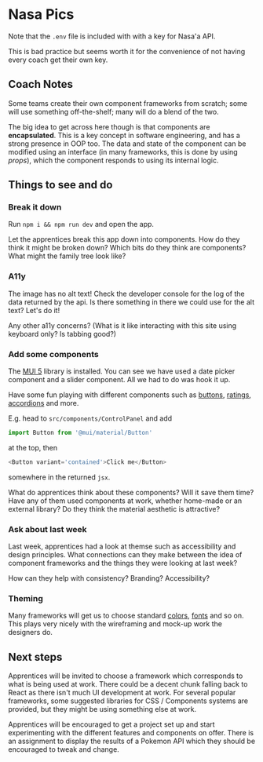 # Nasa Pics

Note that the `.env` file is included with with a key for Nasa'a API.

This is bad practice but seems worth it for the convenience of not having every
coach get their own key.

## Coach Notes

Some teams create their own component frameworks from scratch; some will use
something off-the-shelf; many will do a blend of the two.

The big idea to get across here though is that components are **encapsulated**.
This is a key concept in software engineering, and has a strong presence in OOP
too. The data and state of the component can be modified using an interface (in
many frameworks, this is done by using _props_), which the component responds to
using its internal logic.

## Things to see and do

### Break it down

Run `npm i && npm run dev` and open the app.

Let the apprentices break this app down into components. How do they think it
might be broken down? Which bits do they think are components? What might the
family tree look like?

### A11y

The image has no alt text! Check the developer console for the log of the data
returned by the api. Is there something in there we could use for the alt text?
Let's do it!

Any other a11y concerns? (What is it like interacting with this site using
keyboard only? Is tabbing good?)

### Add some components

The [MUI 5](https://mui.com/material-ui/) library is installed. You can see we
have used a date picker component and a slider component. All we had to do was
hook it up.

Have some fun playing with different components such as
[buttons](https://mui.com/material-ui/react-button/),
[ratings](https://mui.com/material-ui/react-rating/),
[accordions](https://mui.com/material-ui/react-accordion/) and more.

E.g. head to `src/components/ControlPanel` and add

```js
import Button from '@mui/material/Button'
```

at the top, then

```js
<Button variant='contained'>Click me</Button>
```

somewhere in the returned `jsx`.

What do apprentices think about these components? Will it save them time? Have
any of them used components at work, whether home-made or an external library?
Do they think the material aesthetic is attractive?

### Ask about last week

Last week, apprentices had a look at themse such as accessibility and design
principles. What connections can they make between the idea of component
frameworks and the things they were looking at last week?

How can they help with consistency? Branding? Accessibility?

### Theming

Many frameworks will get us to choose standard
[colors](https://mui.com/material-ui/customization/color/),
[fonts](https://mui.com/material-ui/customization/typography/) and so on. This
plays very nicely with the wireframing and mock-up work the designers do.

## Next steps

Apprentices will be invited to choose a framework which corresponds to what is
being used at work. There could be a decent chunk falling back to React as there
isn't much UI development at work. For several popular frameworks, some
suggested libraries for CSS / Components systems are provided, but they might be
using something else at work.

Apprentices will be encouraged to get a project set up and start experimenting
with the different features and components on offer. There is an assignment to
display the results of a Pokemon API which they should be encouraged to tweak
and change.
